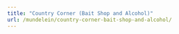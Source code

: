 ```yaml
---
title: "Country Corner (Bait Shop and Alcohol)"
url: /mundelein/country-corner-bait-shop-and-alcohol/
---
```


